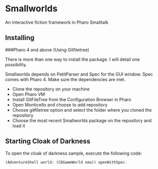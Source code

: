 # Smallworlds
An interactive fiction framework in Pharo Smalltalk

## Installing

###Pharo 4 and above (Using Gitfiletree)

There is more than one way to install the package. I will detail one possibility.

Smallworlds depends on PetitParser and Spec for the GUI window. Spec comes with Pharo 4.
Make sure the dependencies are met.

* Clone the repository on your machine
* Open Pharo VM
* Install GitFileTree from the Configuration Browser in Pharo
* Open Monticello and choose to add repository
* Choose gitfiletree option and select the folder where you cloned the repository
* Choose the most recent Smallworlds package on the repository and load it

## Starting Cloak of Darkness

To open the cloak of darkness sample, execute the following code:

    (AdventureShell world: (CDGameWorld new)) openWithSpec.


